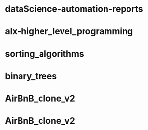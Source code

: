 # dataScience-automation-reports
# alx-higher_level_programming
# sorting_algorithms
# binary_trees
# AirBnB_clone_v2
# AirBnB_clone_v2
